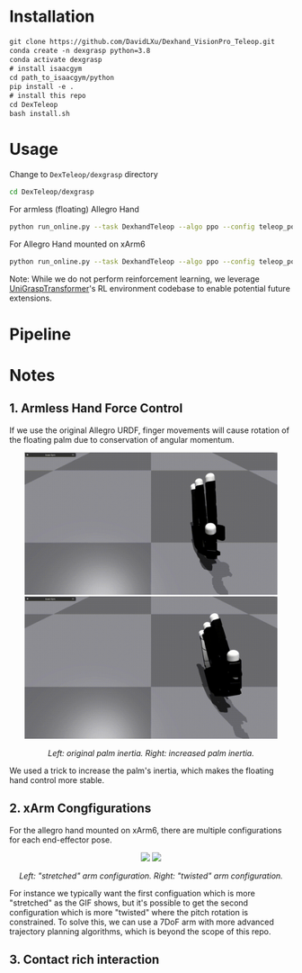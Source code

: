 
# Installation
```
git clone https://github.com/DavidLXu/Dexhand_VisionPro_Teleop.git
conda create -n dexgrasp python=3.8
conda activate dexgrasp
# install isaacgym
cd path_to_isaacgym/python
pip install -e .
# install this repo
cd DexTeleop
bash install.sh
```

# Usage
Change to `DexTeleop/dexgrasp` directory
```bash
cd DexTeleop/dexgrasp
```

For armless (floating) Allegro Hand
```bash
python run_online.py --task DexhandTeleop --algo ppo --config teleop_policy.yaml
```

For Allegro Hand mounted on xArm6
```bash
python run_online.py --task DexhandTeleop --algo ppo --config teleop_policy.yaml --use_xarm6
```

Note: While we do not perform reinforcement learning, we leverage [UniGraspTransformer](https://github.com/microsoft/UniGraspTransformer)'s RL environment codebase to enable potential future extensions.

# Pipeline



# Notes
## 1. Armless Hand Force Control

If we use the original Allegro URDF, finger movements will cause rotation of the floating palm due to conservation of angular momentum.
<p align="center" float="left">
  <img src="original_inertia.gif" width="450" alt="original palm inertia"/>
  <img src="increased_inertia.gif" width="450" alt="increased palm inertia"/>
</p>
<p align="center">
  <em>Left: original palm inertia. Right: increased palm inertia.</em>
</p>
We used a trick to increase the palm's inertia, which makes the floating hand control more stable.

## 2. xArm Congfigurations
For the allegro hand mounted on xArm6, there are multiple configurations for each end-effector pose. 
<p align="center" float="left">
  <img src="configuration_1.gif" width="450"/>
  <img src="configuration_2.gif" width="450"/>
</p>
<p align="center">
  <em>Left: "stretched" arm configuration. Right: "twisted" arm configuration.</em>
</p>
For instance we typically want the first configuation which is more "stretched" as the GIF shows, but it's possible to get the second configuration which is more "twisted" where the pitch rotation is constrained. To solve this, we can use a 7DoF arm with more advanced trajectory planning algorithms, which is beyond the scope of this repo.

## 3. Contact rich interaction